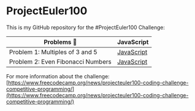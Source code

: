 # ProjectEuler100

This is my GitHub repository for the #ProjectEuler100 Challenge:

| Problems 🤯                       | JavaScript                                                                                                          |
| --------------------------------- | ------------------------------------------------------------------------------------------------------------------- |
| Problem 1: Multiples of 3 and 5   | [JavaScript](https://github.com/johanrin/ProjectEuler100/blob/master/problem-1/problem-1-multiples-of-3-and-5.js)   |
| Problem 2: Even Fibonacci Numbers | [JavaScript](https://github.com/johanrin/ProjectEuler100/blob/master/problem-2/problem-2-even-fibonacci-numbers.js) |

For more information about the challenge:
[https://www.freecodecamp.org/news/projecteuler100-coding-challenge-competitive-programming/](https://www.freecodecamp.org/news/projecteuler100-coding-challenge-competitive-programming/)
